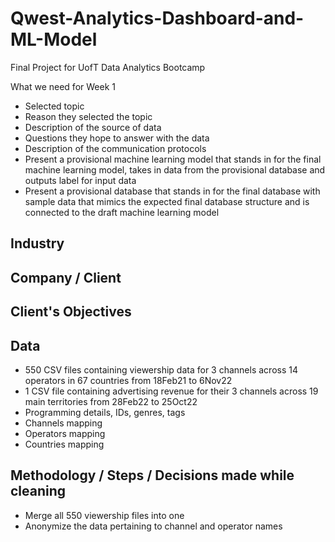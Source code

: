 # Qwest-Analytics-Dashboard-and-ML-Model
Final Project for UofT Data Analytics Bootcamp

What we need for Week 1
- Selected topic
- Reason they selected the topic
- Description of the source of data
- Questions they hope to answer with the data
- Description of the communication protocols
- Present a provisional machine learning model that stands in for the final machine learning model, takes in data from the provisional database and outputs label for input data
- Present a provisional database that stands in for the final database with sample data that mimics the expected final database structure and is connected to the draft machine learning model


## Industry


## Company / Client


## Client's Objectives


## Data
- 550 CSV files containing viewership data for 3 channels across 14 operators in 67 countries from 18Feb21 to 6Nov22
- 1 CSV file containing advertising revenue for their 3 channels across 19 main territories from 28Feb22 to 25Oct22
- Programming details, IDs, genres, tags
- Channels mapping
- Operators mapping
- Countries mapping

## Methodology / Steps / Decisions made while cleaning
- Merge all 550 viewership files into one
- Anonymize the data pertaining to channel and operator names

